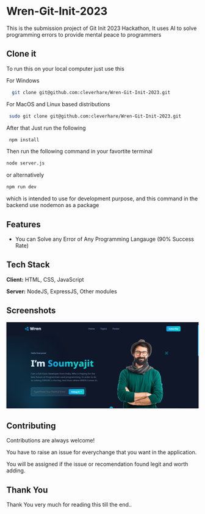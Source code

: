 
# Wren-Git-Init-2023

This is the submission project of Git Init 2023 Hackathon, It uses AI to solve programming errors to provide mental peace to programmers
## Clone it

To run this on your local computer just use this 

For Windows

```bash
  git clone git@github.com:cleverhare/Wren-Git-Init-2023.git
```
For MacOS and Linux based distributions
```bash
 sudo git clone git@github.com:cleverhare/Wren-Git-Init-2023.git
```
After that Just run the following
```bash
 npm install
```
Then run the following command in your favortite terminal
```bash
node server.js 
```
or alternatively 
```bash
npm run dev
```
which is intended to use for development purpose, and this command in the backend use nodemon as a package
## Features

- You can Solve any Error of Any Programming Langauge (90% Success Rate)


## Tech Stack

**Client:** HTML, CSS, JavaScript

**Server:** NodeJS, ExpressJS, Other modules 


## Screenshots

![App Screenshot](./data.png)


## Contributing

Contributions are always welcome!

You have to raise an issue for everychange that you want in the application.

You will be assigned if the issue or recomendation found legit and worth adding. 


## Thank You

Thank You very much for reading this till the end..

